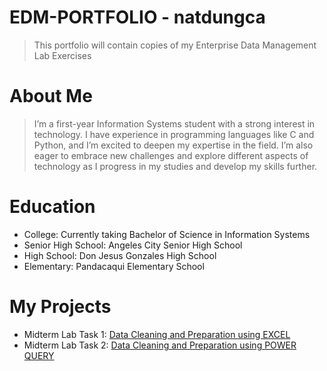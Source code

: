 # EDM-PORTFOLIO - natdungca
> This portfolio will contain copies of my Enterprise Data Management Lab Exercises
# About Me
> I’m a first-year Information Systems student with a strong interest in technology. I have experience in programming languages like C and Python, and I’m excited to deepen my expertise in the field. I’m also eager to embrace new challenges and explore different aspects of technology as I progress in my studies and develop my skills further.
# Education
 * College: Currently taking Bachelor of Science in Information Systems 
 * Senior High School: Angeles City Senior High School
 * High School: Don Jesus Gonzales High School
 * Elementary: Pandacaqui Elementary School
# My Projects
* Midterm Lab Task 1: [Data Cleaning and Preparation using EXCEL](https://github.com/natdungca23/Midterm-task-1) 
* Midterm Lab Task 2: [Data Cleaning and Preparation using POWER QUERY](https://drive.google.com/file/d/1w9A5gLkFapUB9HuG-Z_51n68IZS2Rx7m/view)
